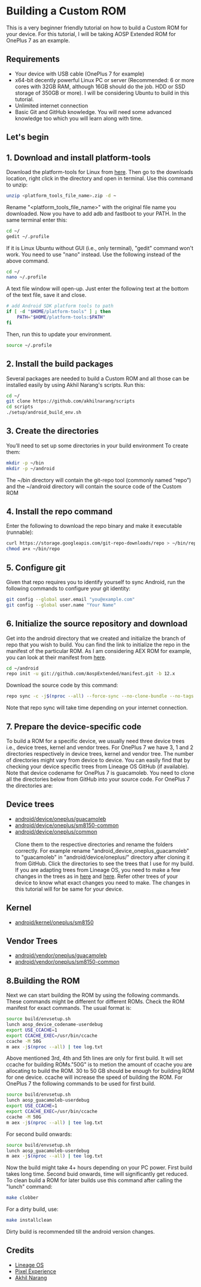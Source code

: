
# Building a Custom ROM

This is a very beginner friendly tutorial on how to build a Custom ROM for your device. For this tutorial, I will be taking AOSP Extended ROM for OnePlus 7 as an example.
## Requirements

- Your device with USB cable (OnePlus 7 for example)
- x64-bit decently powerful Linux PC or server (Recommended: 6 or more cores with 32GB RAM, although 16GB should do the job. HDD or SSD storage of 350GB or more). I will be considering Ubuntu to build in this tutorial.
- Unlimited internet connection
- Basic Git and GitHub knowledge. You will need some advanced knowledge too which you will learn along with time.

## Let's begin
## 1. Download and install platform-tools

Download the platform-tools for Linux from [here](https://developer.android.com/studio/releases/platform-tools).
Then go to the downloads location, right click in the directory and open in terminal. Use this command to unzip:
```bash
unzip <platform_tools_file_name>.zip -d ~
```
Rename "<platform_tools_file_name>" with the original file name you downloaded. Now you have to add adb and fastboot to your PATH. In the same terminal enter this:
```bash
cd ~/
gedit ~/.profile
```
If it is Linux Ubuntu without GUI (i.e., only terminal), "gedit" command won't work. You need to use "nano" instead. Use the following instead of the above command.
```bash
cd ~/
nano ~/.profile
```
A text file window will open-up. Just enter the following text at the bottom of the text file, save it and close.
```bash
# add Android SDK platform tools to path
if [ -d "$HOME/platform-tools" ] ; then
    PATH="$HOME/platform-tools:$PATH"
fi
```
Then, run this to update your environment.
```bash
source ~/.profile
```
## 2. Install the build packages
Several packages are needed to build a Custom ROM and all those can be installed easily by using Akhil Narang's scripts. Run this:
```bash
cd ~/
git clone https://github.com/akhilnarang/scripts
cd scripts
./setup/android_build_env.sh
```
## 3. Create the directories
You’ll need to set up some directories in your build environment
To create them:
```bash
mkdir -p ~/bin
mkdir -p ~/android
```
The ~/bin directory will contain the git-repo tool (commonly named “repo”) and the ~/android directory will contain the source code of the Custom ROM


## 4. Install the repo command
Enter the following to download the repo binary and make it executable (runnable):
```bash
curl https://storage.googleapis.com/git-repo-downloads/repo > ~/bin/repo
chmod a+x ~/bin/repo
```
## 5. Configure git
Given that repo requires you to identify yourself to sync Android, run the following commands to configure your git identity:
```bash
git config --global user.email "you@example.com"
git config --global user.name "Your Name"
```
## 6. Initialize the source repository and download
Get into the android directory that we created and initialize the branch of repo that you wish to build. You can find the link to initialize the repo in the manifest of the particular ROM. As I am considering AEX ROM for example, you can look at their manifest from [here](https://github.com/AospExtended/manifest).
```bash
cd ~/android
repo init -u git://github.com/AospExtended/manifest.git -b 12.x
```
Download the source code by this command:
```bash
repo sync -c -j$(nproc --all) --force-sync --no-clone-bundle --no-tags
```
Note that repo sync will take time depending on your internet connection.

## 7. Prepare the device-specific code
To build a ROM for a specific device, we usually need three device trees i.e., device trees, kernel and vendor trees. 
For OnePlus 7 we have 3, 1 and 2 directories respectively in device trees, kernel and vendor tree. The number of directories might vary from device to device. You can easily find that by checking your device specific trees from Lineage OS GitHub (if available). Note that device codename for OnePlus 7 is guacamoleb.  You need to clone all the directories below from GitHub into your source code. For OnePlus 7 the directories are:
## Device trees
- [android/device/oneplus/guacamoleb](https://github.com/shantanu-sarkar/android_device_oneplus_guacamoleb)
- [android/device/oneplus/sm8150-common](https://github.com/AospExtended-Devices/device_oneplus_sm8150-common)
- [android/device/oneplus/common](https://github.com/AospExtended-Devices/device_oneplus_common) <br /> <br />
Clone them to the respective directories
and rename the folders correctly. For example rename "android_device_oneplus_guacamoleb" to "guacamoleb" in "android/device/oneplus/" directory after cloning it from GitHub.
Click the directories to see the trees that I use for my build. If you are adapting trees from Lineage OS, you need to make a few changes in the trees as in [here](https://github.com/shantanu-sarkar/android_device_oneplus_guacamoleb/commit/1d83a5ca546a9ebb20175eb156fbf9888e4dc2d6) and [here](https://github.com/AospExtended-Devices/device_oneplus_sm8150-common/commit/813b0320384b95c5461b2776388c561a64868864). Refer other trees of your device to know what exact changes you need to make. The changes in this tutorial will for be same for your device.
## Kernel
- [android/kernel/oneplus/sm8150](https://github.com/AospExtended-Devices/kernel_oneplus_sm8150)
## Vendor Trees
- [android/vendor/oneplus/guacamoleb](https://github.com/shantanu-sarkar/android_vendor_oneplus_guacamoleb)
- [android/vendor/oneplus/sm8150-common](https://github.com/shantanu-sarkar/android_vendor_oneplus_sm8150-common)

## 8.Building the ROM
Next we can start building the ROM by using the following commands. These commands might be different for different ROMs. Check the ROM manifest for exact commands.
The usual format is:
```bash
source build/envsetup.sh
lunch aosp_device_codename-userdebug
export USE_CCACHE=1
export CCACHE_EXEC=/usr/bin/ccache
ccache -M 50G
m aex -j$(nproc --all) | tee log.txt
```
Above mentioned 3rd, 4th and 5th lines are only for first build. It will set ccache for building ROMs."50G" is to metion the amount of ccache you are allocating to build the ROM. 30 to 50 GB should be enough for building ROM for one device. ccache will increase the speed of building the ROM.
For OnePlus 7 the following commands to be used for first build.
```bash
source build/envsetup.sh
lunch aosp_guacamoleb-userdebug
export USE_CCACHE=1
export CCACHE_EXEC=/usr/bin/ccache
ccache -M 50G
m aex -j$(nproc --all) | tee log.txt
```
For second build onwards:
```bash
source build/envsetup.sh
lunch aosp_guacamoleb-userdebug
m aex -j$(nproc --all) | tee log.txt
```
Now the build might take 4+ hours depending on your PC power. First build takes long time. Second buid onwards, time will significantly get reduced. To clean build a ROM for later builds use this command after calling the "lunch" command:
```bash
make clobber
```
For a dirty build, use:
```bash
make installclean
```
Dirty build is recommended till the android version changes.

## Credits
- [Lineage OS](https://lineageosroms.com/guacamoleb/)
- [Pixel Experience](https://wiki.pixelexperience.org/devices/guacamoleb/build/)
- [Akhil Narang](https://github.com/akhilnarang)
